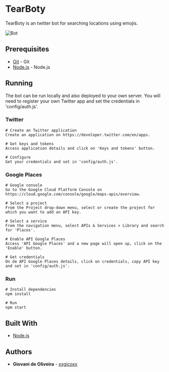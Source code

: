 # TearBoty

TearBoty is an twitter bot for searching locations using emojis.

![Bot](http://i.imgur.com/DFkyqLU.png)

## Prerequisites

* [Git](https://git-scm.com/) - Git
* [Node.js](https://nodejs.org/en/) - Node.js

## Running

The bot can be run locally and also deployed to your own server. You will need to register your own Twitter app and set the credentials in 'config/auth.js'.

### Twitter
````
# Create an Twitter application
Create an application on https://developer.twitter.com/en/apps.

# Get keys and tokens
Access application details and click on 'Keys and tokens' button.

# Configure
Get your credentials and set in 'config/auth.js'.
````

### Google Places
````
# Google console
Go to the Google Cloud Platform Console on https://cloud.google.com/console/google/maps-apis/overview.

# Select a project
From the Project drop-down menu, select or create the project for which you want to add an API key.

# Select a service
From the navigation menu, select APIs & Services > Library and search for 'Places'.

# Enable API Google Places
Access 'API Google Places' and a new page will open up, click on the 'Enable' button.

# Get credentials
On de API Google Places details, click on credentials, copy API key and set in 'config/auth.js'.
````

### Run
````
# Install dependencies
npm install

# Run
npm start
````

## Built With

* [Node.js](https://nodejs.org/en/)

## Authors

* **Giovani de Oliveira** - [xxgicoxx](https://github.com/xxgicoxx)
